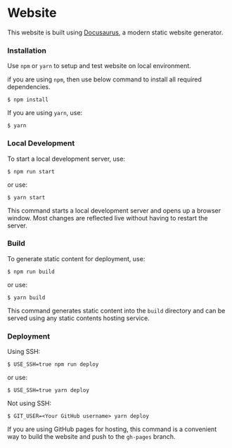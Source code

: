 # Website

This website is built using [Docusaurus](https://docusaurus.io/), a modern static website generator.

### Installation
Use `npm` or `yarn` to setup and test website on local environment.

if you are using `npm`, then use below command to install all required dependencies.

```
$ npm install 
```

If you are using `yarn`, use:

```
$ yarn
```

### Local Development

To start a local development server, use:

```
$ npm run start
```
or use:

```
$ yarn start
```

This command starts a local development server and opens up a browser window. Most changes are reflected live without having to restart the server.

### Build

To generate static content for deployment, use:

```
$ npm run build
```
 or use:

```
$ yarn build
```

This command generates static content into the `build` directory and can be served using any static contents hosting service.

### Deployment

Using SSH:

```
$ USE_SSH=true npm run deploy
```

or use:

```
$ USE_SSH=true yarn deploy
```

Not using SSH:

```
$ GIT_USER=<Your GitHub username> yarn deploy
```

If you are using GitHub pages for hosting, this command is a convenient way to build the website and push to the `gh-pages` branch.
